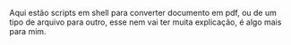 Aqui estão scripts em shell para converter documento em pdf, ou de um tipo de arquivo para outro, esse nem vai ter muita explicação, é algo mais para mim.
